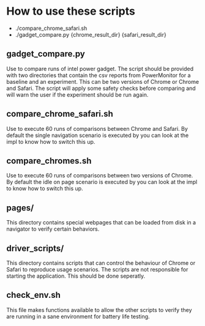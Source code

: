 # How to use these scripts
* ./compare_chrome_safari.sh
* ./gadget_compare.py {chrome_result_dir} {safari_result_dir}

## gadget_compare.py
Use to compare runs of intel power gadget. The script should be provided with two directories that contain the csv reports from PowerMonitor for a baseline and an experiment. This can be two versions of Chrome or Chrome and Safari. The script will apply some safety checks before comparing and will warn the user if the experiment should be run again.

## compare_chrome_safari.sh
Use to execute 60 runs of comparisons between Chrome and Safari. By default the single navigation scenario is executed by you can look at the impl to know how to switch this up.

## compare_chromes.sh
Use to execute 60 runs of comparisons between two versions of Chrome. By default the idle on page scenario is executed by you can look at the impl to know how to switch this up.

## pages/
This directory contains special webpages that can be loaded from disk in a navigator to verify certain behaviors.

## driver_scripts/
This directory contains scripts that can control the behaviour of Chrome or Safari to reproduce usage scenarios. The scripts are not responsible for starting the application. This should be done seperatly.

## check_env.sh
This file makes functions available to allow the other scripts to verify they are running in a sane environment for battery life testing.
